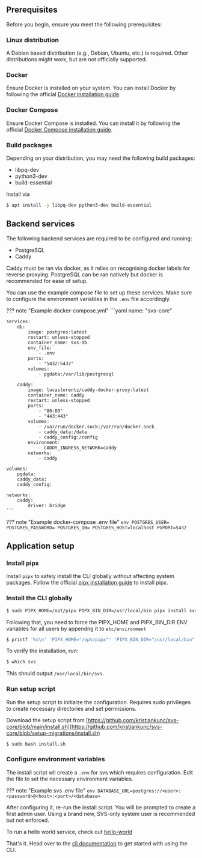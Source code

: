 ## Prerequisites

Before you begin, ensure you meet the following prerequisites:

### Linux distribution

A Debian based distribution (e.g., Debian, Ubuntu, etc.) is required. Other distributions might work, but are not officially supported.

### Docker

Ensure Docker is installed on your system. You can install Docker by following the official [Docker installation guide](https://docs.docker.com/engine/install/).

### Docker Compose

Ensure Docker Compose is installed. You can install it by following the official [Docker Compose installation guide](https://docs.docker.com/compose/install/).

### Build packages

Depending on your distribution, you may need the following build packages:

- libpq-dev
- python3-dev
- build-essential

Install via
```bash
$ apt install -y libpq-dev python3-dev build-essential
```

## Backend services

The following backend services are required to be configured and running:
 - PostgreSQL
 - Caddy

Caddy must be ran via docker, as it relies on recognising docker labels for reverse proxying. PostgreSQL can be ran natively but docker is recommended for ease of setup.

You can use the example compose file to set up these services. Make sure to configure the environment variables in the `.env` file accordingly.

??? note "Example docker-compose.yml"
    ```yaml
    name: "svs-core"

    services:
        db:
            image: postgres:latest
            restart: unless-stopped
            container_name: svs-db
            env_file:
                - .env
            ports:
                - "5432:5432"
            volumes:
                - pgdata:/var/lib/postgresql

        caddy:
            image: lucaslorentz/caddy-docker-proxy:latest
            container_name: caddy
            restart: unless-stopped
            ports:
                - "80:80"
                - "443:443"
            volumes:
                - /var/run/docker.sock:/var/run/docker.sock
                - caddy_data:/data
                - caddy_config:/config
            environment:
                - CADDY_INGRESS_NETWORK=caddy
            networks:
                - caddy

    volumes:
        pgdata:
        caddy_data:
        caddy_config:

    networks:
        caddy:
            driver: bridge
    ```

??? note "Example docker-compose .env file"
    ```env
    POSTGRES_USER=
    POSTGRES_PASSWORD=
    POSTGRES_DB=
    POSTGRES_HOST=localhost
    PGPORT=5432
    ```

## Application setup

### Install pipx

Install `pipx` to safely install the CLI globally without affecting system packages. Follow the official [pipx installation guide](https://pipx.pypa.io/stable/) to install pipx.

### Install the CLI globally

```bash
$ sudo PIPX_HOME=/opt/pipx PIPX_BIN_DIR=/usr/local/bin pipx install svs_core
```

Following that, you need to force the PIPX_HOME and PIPX_BIN_DIR ENV variables for all users by appendng it to `etc/environment`

```bash
$ printf '%s\n' 'PIPX_HOME="/opt/pipx"' 'PIPX_BIN_DIR="/usr/local/bin"' | sudo tee -a /etc/environment
```

To verify the installation, run:

```bash
$ which svs
```

This should output `/usr/local/bin/svs`.

### Run setup script
Run the setup script to initialze the configuration. Requires sudo privileges to create necessary directories and set permissions.

Download the setup script from [https://github.com/kristiankunc/svs-core/blob/main/install.sh](https://github.com/kristiankunc/svs-core/blob/setup-migrations/install.sh)


```bash
$ sudo bash install.sh
```

### Configure environment variables
The install script wll create a `.env` for svs which requires configuration. Edit the file to set the necessary environment variables.

??? note "Example svs .env file"
    ```env
    DATABASE_URL=postgres://<user>:<password>@<host>:<port>/<database>
    ```

After configuring it, re-run the install script. You will be prompted to create a first admin user. Using a brand new, SVS-only system user is recommended but not enforced.

To run a hello world service, check out [hello-world](hello-world.md)

That's it. Head over to the [cli documentation](../cli.md) to get started with using the CLI.
